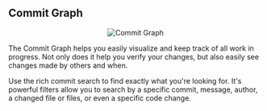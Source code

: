 ## Commit Graph

<p align="center">
  <img src="../../images/docs/commit-graph-illustrated.png" alt="Commit Graph"/>
</p>

The Commit Graph helps you easily visualize and keep track of all work in progress. Not only does it help you verify your changes, but also easily see changes made by others and when.

Use the rich commit search to find exactly what you're looking for. It's powerful filters allow you to search by a specific commit, message, author, a changed file or files, or even a specific code change.
